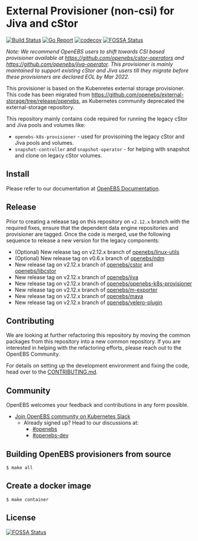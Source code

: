 # External Provisioner (non-csi) for Jiva and cStor
[![Build Status](https://app.travis-ci.com/openebs/openebs-k8s-provisioner.svg?branch=v2.12.x)](https://app.travis-ci.com/openebs/openebs-k8s-provisioner)
[![Go Report](https://goreportcard.com/badge/github.com/openebs/openebs-k8s-provisioner)](https://goreportcard.com/report/github.com/openebs/openebs-k8s-provisioner)
[![codecov](https://codecov.io/gh/openebs/openebs-k8s-provisioner/branch/v2.12.x/graph/badge.svg?token=nDwloue1T5)](https://codecov.io/gh/openebs/openebs-k8s-provisioner)
[![FOSSA Status](https://app.fossa.com/api/projects/git%2Bgithub.com%2Fopenebs%2Fopenebs-k8s-provisioner.svg?type=shield)](https://app.fossa.com/projects/git%2Bgithub.com%2Fopenebs%2Fopenebs-k8s-provisioner?ref=badge_shield)

_Note: We recommend OpenEBS users to shift towards CSI based provisioner available at https://github.com/openebs/cstor-operators and https://github.com/openebs/jiva-operator. This provisioner is mainly maintained to support existing cStor and Jiva users till they migrate before these provisioners are declared EOL by Mar 2022._

This provisioner is based on the Kubenretes external storage provisioner. This code has been migrated from https://github.com/openebs/external-storage/tree/release/openebs, as Kubernetes community deprecated the external-storage repository.  

This repository mainly contains code required for running the legacy cStor and Jiva pools and volumes like: 
- `openebs-k8s-provisioner` - used for provisoining the legacy cStor and Jiva pools and volumes.
- `snapshot-controller` and `snapshot-operator` - for helping with snapshot and clone on legacy cStor volumes.

## Install

Please refer to our documentation at [OpenEBS Documentation](http://openebs.io/).

## Release

Prior to creating a release tag on this repository on `v2.12.x` branch with the required fixes, ensure that the dependent data engine repositories and provisioner are tagged. Once the code is merged, use the following sequence to release a new version for the legacy components:
- (Optional) New release tag on v2.12.x branch of [openebs/linux-utils](https://github.com/openebs/linux-utils)
- (Optional) New release tag on v0.6.x branch of [openebs/ndm](https://github.com/openebs/node-disk-manager)
- New release tag on v2.12.x branch of [openebs/cstor](https://github.com/openebs/cstor) and [openebs/libcstor](https://github.com/openebs/libcstor)
- New release tag on v2.12.x branch of [openebs/jiva](https://github.com/openebs/jiva) 
- New release tag on v2.12.x branch of [openebs/openebs-k8s-provisioner](https://github.com/openebs/openebs-k8s-provisioner)
- New release tag on v2.12.x branch of [openebs/m-exporter](https://github.com/openebs/m-exporter)
- New release tag on v2.12.x branch of [openebs/maya](https://github.com/openebs/maya)
- New release tag on v2.12.x branch of [openebs/velero-plugin](https://github.com/openebs/velero-plugin)

## Contributing

We are looking at further refactoring this repository by moving the common packages from this repository into a new common repository. If you are interested in helping with the refactoring efforts, please reach out to the OpenEBS Community. 

For details on setting up the development environment and fixing the code, head over to the [CONTRIBUTING.md](./CONTRIBUTING.md).

## Community

OpenEBS welcomes your feedback and contributions in any form possible.

- [Join OpenEBS community on Kubernetes Slack](https://kubernetes.slack.com)
  - Already signed up? Head to our discussions at:
    -  [#openebs](https://kubernetes.slack.com/messages/openebs/)
    -  [#openebs-dev](https://kubernetes.slack.com/messages/openebs-dev/)



## Building OpenEBS provisioners from source

```
$ make all 
```

## Create a docker image 

```
$ make container
```

## License
[![FOSSA Status](https://app.fossa.com/api/projects/git%2Bgithub.com%2Fopenebs%2Fopenebs-k8s-provisioner.svg?type=large)](https://app.fossa.com/projects/git%2Bgithub.com%2Fopenebs%2Fopenebs-k8s-provisioner?ref=badge_large)
